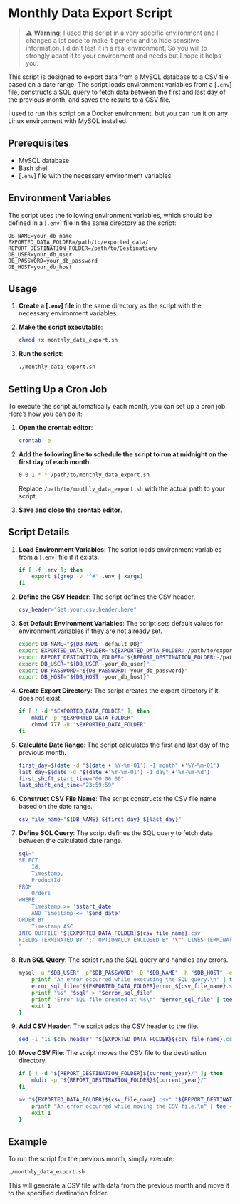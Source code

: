 # Monthly Data Export Script

> :warning: **Warning**:
> I used this script in a very specific environment and I changed a lot code to make it generic and to hide sensitive information. I didn't test it in a real environment. So you will to strongly adapt it to your environment and needs but I hope it helps you.

This script is designed to export data from a MySQL database to a CSV file based on a date range. The script loads environment variables from a [`.env`] file, constructs a SQL query to fetch data between the first and last day of the previous month, and saves the results to a CSV file.

I used to run this script on a Docker environment, but you can run it on any Linux environment with MySQL installed.

## Prerequisites

- MySQL database
- Bash shell
- [`.env`] file with the necessary environment variables

## Environment Variables

The script uses the following environment variables, which should be defined in a [`.env`] file in the same directory as the script:

```env
DB_NAME=your_db_name
EXPORTED_DATA_FOLDER=/path/to/exported_data/
REPORT_DESTINATION_FOLDER=/path/to/Destination/
DB_USER=your_db_user
DB_PASSWORD=your_db_password
DB_HOST=your_db_host
```

## Usage

1. **Create a [`.env`] file** in the same directory as the script with the necessary environment variables.

2. **Make the script executable**:

    ```sh
    chmod +x monthly_data_export.sh
    ```

3. **Run the script**:

    ```sh
    ./monthly_data_export.sh
    ```

## Setting Up a Cron Job

To execute the script automatically each month, you can set up a cron job. Here’s how you can do it:

1. **Open the crontab editor**:

    ```sh
    crontab -e
    ```

2. **Add the following line to schedule the script to run at midnight on the first day of each month**:

    ```sh
    0 0 1 * * /path/to/monthly_data_export.sh
    ```

    Replace `/path/to/monthly_data_export.sh` with the actual path to your script.

3. **Save and close the crontab editor**.

## Script Details

1. **Load Environment Variables**: The script loads environment variables from a [`.env`] file if it exists.

    ```sh
    if [ -f .env ]; then
        export $(grep -v '^#' .env | xargs)
    fi
    ```

2. **Define the CSV Header**: The script defines the CSV header.

    ```sh
    csv_header="Set;your;csv;header;here"
    ```

3. **Set Default Environment Variables**: The script sets default values for environment variables if they are not already set.

    ```sh
    export DB_NAME="${DB_NAME:-default_DB}"
    export EXPORTED_DATA_FOLDER="${EXPORTED_DATA_FOLDER:-/path/to/exported_data/}"
    export REPORT_DESTINATION_FOLDER="${REPORT_DESTINATION_FOLDER:-/path/to/Destination/}"
    export DB_USER="${DB_USER:-your_db_user}"
    export DB_PASSWORD="${DB_PASSWORD:-your_db_password}"
    export DB_HOST="${DB_HOST:-your_db_host}"
    ```

4. **Create Export Directory**: The script creates the export directory if it does not exist.

    ```sh
    if [ ! -d "$EXPORTED_DATA_FOLDER" ]; then
        mkdir -p "$EXPORTED_DATA_FOLDER"
        chmod 777 -R "$EXPORTED_DATA_FOLDER"
    fi
    ```

5. **Calculate Date Range**: The script calculates the first and last day of the previous month.

    ```sh
    first_day=$(date -d "$(date +'%Y-%m-01') -1 month" +'%Y-%m-01')
    last_day=$(date -d "$(date +'%Y-%m-01') -1 day" +'%Y-%m-%d')
    first_shift_start_time="00:00:00"
    last_shift_end_time="23:59:59"
    ```

6. **Construct CSV File Name**: The script constructs the CSV file name based on the date range.

    ```sh
    csv_file_name="${DB_NAME}_${first_day}_${last_day}"
    ```

7. **Define SQL Query**: The script defines the SQL query to fetch data between the calculated date range.

    ```sh
    sql="
    SELECT
        Id,
        Timestamp,
        ProductId
    FROM
        Orders
    WHERE
        Timestamp >= '$start_date'
        AND Timestamp <= '$end_date'
    ORDER BY
        Timestamp ASC
    INTO OUTFILE '${EXPORTED_DATA_FOLDER}${csv_file_name}.csv'
    FIELDS TERMINATED BY ';' OPTIONALLY ENCLOSED BY '\"' LINES TERMINATED BY '\\r\\n';
    "
    ```

8. **Run SQL Query**: The script runs the SQL query and handles any errors.

    ```sh
    mysql -u "$DB_USER" -p"$DB_PASSWORD" -D "$DB_NAME" -h "$DB_HOST" -e "$sql" || {
        printf "An error occurred while executing the SQL query.\n" | tee -a "$log_file"
        error_sql_file="${EXPORTED_DATA_FOLDER}error_${csv_file_name}.sql"
        printf "%s" "$sql" > "$error_sql_file"
        printf "Error SQL file created at %s\n" "$error_sql_file" | tee -a "$log_file"
        exit 1
    }
    ```

9. **Add CSV Header**: The script adds the CSV header to the file.

    ```sh
    sed -i "1i $csv_header" "${EXPORTED_DATA_FOLDER}${csv_file_name}.csv"
    ```

10. **Move CSV File**: The script moves the CSV file to the destination directory.

    ```sh
    if [ ! -d "${REPORT_DESTINATION_FOLDER}${current_year}/" ]; then
        mkdir -p "${REPORT_DESTINATION_FOLDER}${current_year}/"
    fi

    mv "${EXPORTED_DATA_FOLDER}${csv_file_name}.csv" "${REPORT_DESTINATION_FOLDER}${current_year}/" || {
        printf "An error occurred while moving the CSV file.\n" | tee -a "$log_file"
        exit 1
    }
    ```

## Example

To run the script for the previous month, simply execute:

```sh
./monthly_data_export.sh
```

This will generate a CSV file with data from the previous month and move it to the specified destination folder.